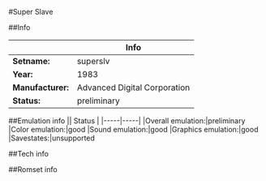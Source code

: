 #Super Slave

##Info

||Info|
|-----|-----|
|**Setname:**|superslv
|**Year:**|1983
|**Manufacturer:**|Advanced Digital Corporation
|**Status:**|preliminary

##Emulation info
|| Status |
|-----|-----|
|Overall emulation:|preliminary
|Color emulation:|good
|Sound emulation:|good
|Graphics emulation:|good
|Savestates:|unsupported

##Tech info

##Romset info

<!--- START OF EDITED COMMENT DO NOT TOUCH TEXT ABOVE-->
